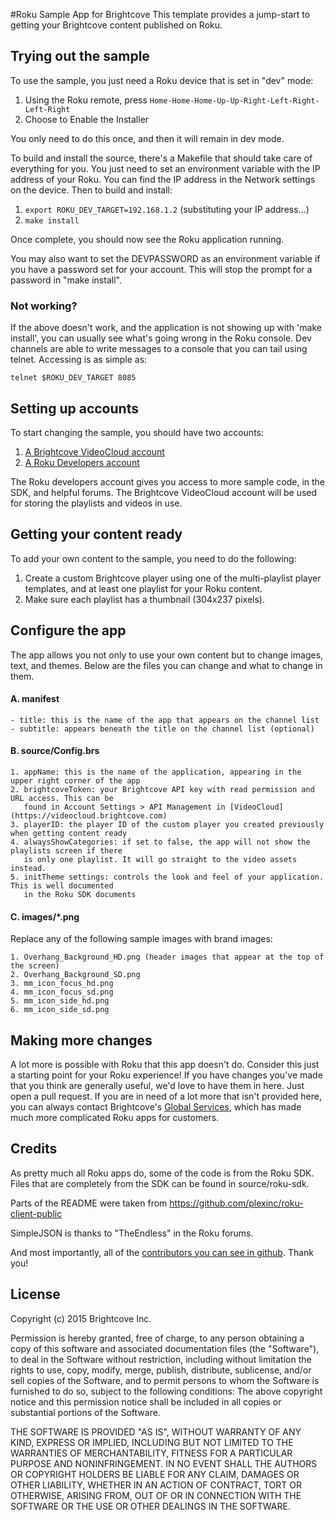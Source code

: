 #Roku Sample App for Brightcove
This template provides a jump-start to getting your Brightcove content published on Roku.

## Trying out the sample

To use the sample, you just need a Roku device that is set in "dev" mode:

1. Using the Roku remote, press `Home-Home-Home-Up-Up-Right-Left-Right-Left-Right`
2. Choose to Enable the Installer

You only need to do this once, and then it will remain in dev mode.

To build and install the source, there's a Makefile that should take care of everything for you. You just need to set an environment variable with the IP address of your Roku.  You can find the IP address in the Network settings on the device.  Then to build and install:

1. `export ROKU_DEV_TARGET=192.168.1.2` (substituting your IP address...)
2. `make install`

Once complete, you should now see the Roku application running.

You may also want to set the DEVPASSWORD as an environment variable if you have a password set for your account.  This will stop the prompt for a password in "make install".

### Not working?

If the above doesn't work, and the application is not showing up with 'make install', you can usually see what's going wrong in the Roku console.  Dev channels are able to write messages to a console that you can tail using telnet. Accessing is as simple as:

    telnet $ROKU_DEV_TARGET 8085

## Setting up accounts

To start changing the sample, you should have two accounts:

1. [A Brightcove VideoCloud account](https://register.brightcove.com/)
2. [A Roku Developers account](https://developer.roku.com/developer)

The Roku developers account gives you access to more sample code, in the SDK, and helpful forums.  The Brightcove VideoCloud account will be used for storing the playlists and videos in use.

## Getting your content ready

To add your own content to the sample, you need to do the following:

1. Create a custom Brightcove player using one of the multi-playlist player templates, and at
   least one playlist for your Roku content.
2. Make sure each playlist has a thumbnail (304x237 pixels).

## Configure the app

The app allows you not only to use your own content but to change images, text, and themes.  Below are the files you can change and what to change in them.

#### A. manifest
	- title: this is the name of the app that appears on the channel list
	- subtitle: appears beneath the title on the channel list (optional)

#### B. source/Config.brs
	1. appName: this is the name of the application, appearing in the upper right corner of the app
	2. brightcoveToken: your Brightcove API key with read permission and URL access. This can be
	   found in Account Settings > API Management in [VideoCloud](https://videocloud.brightcove.com)
	3. playerID: the player ID of the custom player you created previously when getting content ready
	4. alwaysShowCategories: if set to false, the app will not show the playlists screen if there
	   is only one playlist. It will go straight to the video assets instead.
	5. initTheme settings: controls the look and feel of your application. This is well documented
	   in the Roku SDK documents

#### C. images/*.png

Replace any of the following sample images with brand images:

	1. Overhang_Background_HD.png (header images that appear at the top of the screen)
	2. Overhang_Background_SD.png
	3. mm_icon_focus_hd.png
	4. mm_icon_focus_sd.png
	5. mm_icon_side_hd.png
	6. mm_icon_side_sd.png

## Making more changes ##

A lot more is possible with Roku that this app doesn't do.  Consider this just a starting point for your Roku experience!  If you have changes you've made that you think are generally useful, we'd love to have them in here.  Just open a pull request.  If you are in need of a lot more that isn't provided here, you can always contact Brightcove's [Global Services](https://www.brightcove.com/en/services), which has made much more complicated Roku apps for customers.

## Credits ##

As pretty much all Roku apps do, some of the code is from the Roku SDK.  Files that are completely from the SDK can be found in source/roku-sdk.

Parts of the README were taken from https://github.com/plexinc/roku-client-public

SimpleJSON is thanks to "TheEndless" in the Roku forums.

And most importantly, all of the [contributors you can see in github](https://github.com/BrightcoveOS/Roku-Sample-App/graphs/contributors).  Thank you!

## License ##
Copyright (c) 2015 Brightcove Inc.

Permission is hereby granted, free of charge, to any person obtaining a copy of this software and associated documentation files (the "Software"), to deal in the Software without restriction, including without limitation the rights to use, copy, modify, merge, publish, distribute, sublicense, and/or sell copies of the Software, and to permit persons to whom the Software is furnished to do so, subject to the following conditions:
The above copyright notice and this permission notice shall be included in all copies or substantial portions of the Software.

THE SOFTWARE IS PROVIDED "AS IS", WITHOUT WARRANTY OF ANY KIND, EXPRESS OR IMPLIED, INCLUDING BUT NOT LIMITED TO THE WARRANTIES OF MERCHANTABILITY, FITNESS FOR A PARTICULAR PURPOSE AND NONINFRINGEMENT. IN NO EVENT SHALL THE AUTHORS OR COPYRIGHT HOLDERS BE LIABLE FOR ANY CLAIM, DAMAGES OR OTHER LIABILITY, WHETHER IN AN ACTION OF CONTRACT, TORT OR OTHERWISE, ARISING FROM, OUT OF OR IN CONNECTION WITH THE SOFTWARE OR THE USE OR OTHER DEALINGS IN THE SOFTWARE.

